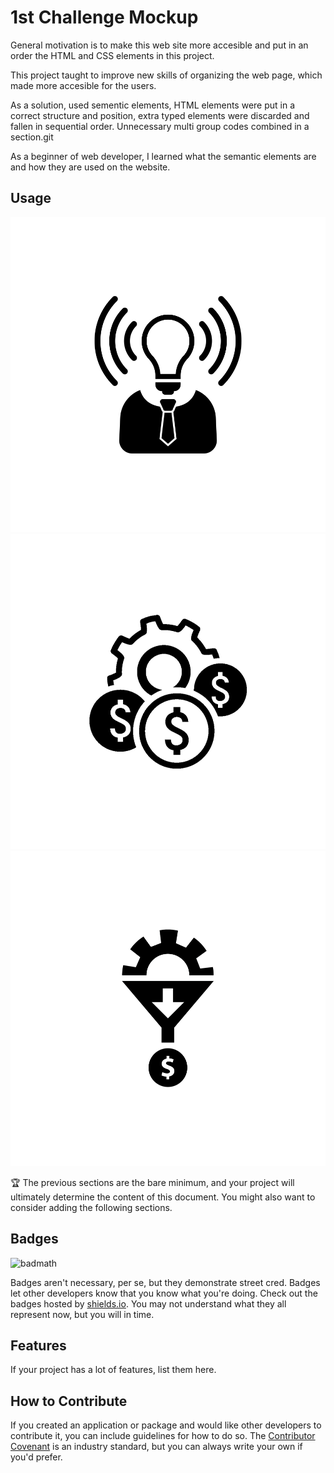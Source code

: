 # 1st Challenge Mockup

General motivation is to make this web site more accesible and put in an order the HTML and CSS elements in this project. 

This project taught to improve new skills of organizing the web page, which made more accesible for the users.

As a solution, used sementic elements, HTML elements were put in a correct structure and position, extra typed elements were discarded and fallen in sequential order. Unnecessary multi group codes combined in a section.git

As a beginner of web developer, I learned what the semantic elements are and how they are used on the website. 


## Usage
![alt text](./assets/images/brand-awareness.png)
![alt text](./assets/images/cost-management.png)
![alt text](assets/images/lead-generation.png)

🏆 The previous sections are the bare minimum, and your project will ultimately determine the content of this document. You might also want to consider adding the following sections.

## Badges

![badmath](https://img.shields.io/github/languages/top/lernantino/badmath)

Badges aren't necessary, per se, but they demonstrate street cred. Badges let other developers know that you know what you're doing. Check out the badges hosted by [shields.io](https://shields.io/). You may not understand what they all represent now, but you will in time.

## Features

If your project has a lot of features, list them here.

## How to Contribute

If you created an application or package and would like other developers to contribute it, you can include guidelines for how to do so. The [Contributor Covenant](https://www.contributor-covenant.org/) is an industry standard, but you can always write your own if you'd prefer.

